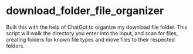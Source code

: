 # download_folder_file_organizer

Built this with the help of ChatGpt to organize my download file folder. This script will walk the directory you enter
into the input, and scan for files, creating folders for known file types and move files to their respected folders.
